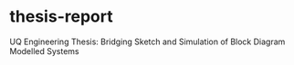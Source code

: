 thesis-report
=============

UQ Engineering Thesis: Bridging Sketch and Simulation of Block Diagram Modelled Systems
